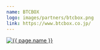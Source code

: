 ```yaml
---
name: BTCBOX
logo: images/partners/btcbox.png
link: https://www.btcbox.co.jp/
---
```


<a target="_blank" class="sixteen wide mobile five wide tablet three wide computer column inverted partner-div" href="{{ page.link }}">
    <img src="{{ page.logo }}" alt="{{ page.name }}" class="ui large image">
</a>